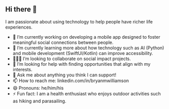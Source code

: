 ## Hi there 👋

I am passionate about using technology to help people have richer life experiences.

- 🔭 I’m currently working on developing a mobile app designed to foster meaningful social connections between people.
- 🌱 I’m currently learning more about how technology such as AI (Python) and mobile development (SwiftUI/Kotlin) can improve accessibility.  
- 🙋🏾‍♂️ I’m looking to collaborate on social impact projects.
- 🤔 I’m looking for help with finding opportunities that align with my interests.
- 💬 Ask me about anything you think I can support!
- 📫 How to reach me: linkedin.com/in/bryanmwilliamson
- 😄 Pronouns: he/him/his
- ⚡ Fun fact: I am a health enthusiast who enjoys outdoor activities such as hiking and parasailing. 
<!--
**bmwcoded/bmwcoded** is a ✨ _special_ ✨ repository because its `README.md` (this file) appears on your GitHub profile.
-->
